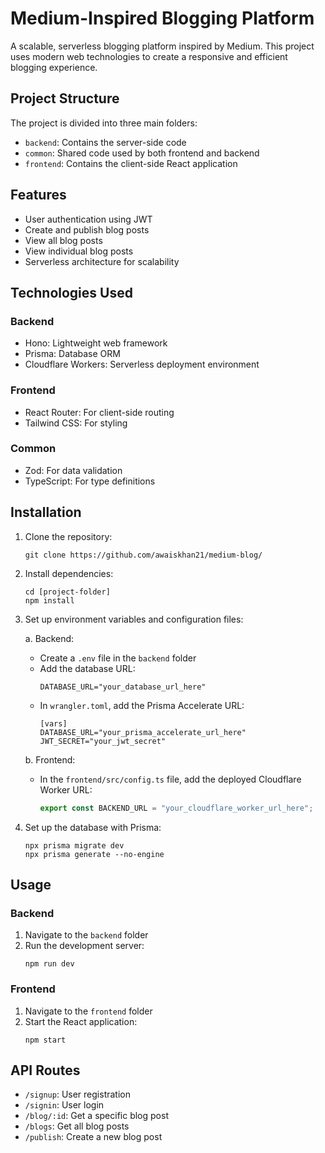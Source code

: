 # Medium-Inspired Blogging Platform

A scalable, serverless blogging platform inspired by Medium. This project uses modern web technologies to create a responsive and efficient blogging experience.

## Project Structure

The project is divided into three main folders:

- `backend`: Contains the server-side code
- `common`: Shared code used by both frontend and backend
- `frontend`: Contains the client-side React application

## Features

- User authentication using JWT
- Create and publish blog posts
- View all blog posts
- View individual blog posts
- Serverless architecture for scalability

## Technologies Used

### Backend

- Hono: Lightweight web framework
- Prisma: Database ORM
- Cloudflare Workers: Serverless deployment environment

### Frontend

- React Router: For client-side routing
- Tailwind CSS: For styling

### Common

- Zod: For data validation
- TypeScript: For type definitions

## Installation

1. Clone the repository:

   ```
   git clone https://github.com/awaiskhan21/medium-blog/
   ```

2. Install dependencies:

   ```
   cd [project-folder]
   npm install
   ```

3. Set up environment variables and configuration files:

   a. Backend:

   - Create a `.env` file in the `backend` folder
   - Add the database URL:
     ```
     DATABASE_URL="your_database_url_here"
     ```
   - In `wrangler.toml`, add the Prisma Accelerate URL:
     ```
     [vars]
     DATABASE_URL="your_prisma_accelerate_url_here"
     JWT_SECRET="your_jwt_secret"
     ```

   b. Frontend:

   - In the `frontend/src/config.ts` file, add the deployed Cloudflare Worker URL:
     ```typescript
     export const BACKEND_URL = "your_cloudflare_worker_url_here";
     ```

4. Set up the database with Prisma:
   ```
   npx prisma migrate dev
   npx prisma generate --no-engine
   ```

## Usage

### Backend

1. Navigate to the `backend` folder
2. Run the development server:
   ```
   npm run dev
   ```

### Frontend

1. Navigate to the `frontend` folder
2. Start the React application:
   ```
   npm start
   ```

## API Routes

- `/signup`: User registration
- `/signin`: User login
- `/blog/:id`: Get a specific blog post
- `/blogs`: Get all blog posts
- `/publish`: Create a new blog post
